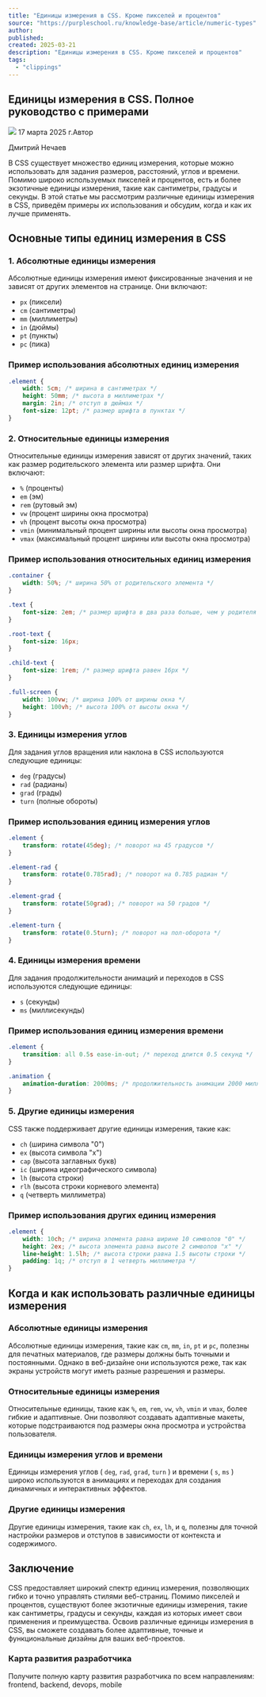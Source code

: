 ```yaml
---
title: "Единицы измерения в CSS. Кроме пикселей и процентов"
source: "https://purpleschool.ru/knowledge-base/article/numeric-types"
author:
published:
created: 2025-03-21
description: "Единицы измерения в CSS. Кроме пикселей и процентов"
tags:
  - "clippings"
---
```

## Единицы измерения в CSS. Полное руководство с примерами

![](https://purpleschool.ru/_next/static/media/time-icon.33f80bd8.svg) 17 марта 2025 г.Автор

Дмитрий Нечаев

В CSS существует множество единиц измерения, которые можно использовать для задания размеров, расстояний, углов и времени. Помимо широко используемых пикселей и процентов, есть и более экзотичные единицы измерения, такие как сантиметры, градусы и секунды. В этой статье мы рассмотрим различные единицы измерения в CSS, приведём примеры их использования и обсудим, когда и как их лучше применять.

## Основные типы единиц измерения в CSS

### 1\. Абсолютные единицы измерения

Абсолютные единицы измерения имеют фиксированные значения и не зависят от других элементов на странице. Они включают:

- `px` (пиксели)
- `cm` (сантиметры)
- `mm` (миллиметры)
- `in` (дюймы)
- `pt` (пункты)
- `pc` (пика)

### Пример использования абсолютных единиц измерения

```css
.element {
    width: 5cm; /* ширина в сантиметрах */
    height: 50mm; /* высота в миллиметрах */
    margin: 2in; /* отступ в дюймах */
    font-size: 12pt; /* размер шрифта в пунктах */
}
```

### 2\. Относительные единицы измерения

Относительные единицы измерения зависят от других значений, таких как размер родительского элемента или размер шрифта. Они включают:

- `%` (проценты)
- `em` (эм)
- `rem` (рутовый эм)
- `vw` (процент ширины окна просмотра)
- `vh` (процент высоты окна просмотра)
- `vmin` (минимальный процент ширины или высоты окна просмотра)
- `vmax` (максимальный процент ширины или высоты окна просмотра)

### Пример использования относительных единиц измерения

```css
.container {
    width: 50%; /* ширина 50% от родительского элемента */
}

.text {
    font-size: 2em; /* размер шрифта в два раза больше, чем у родителя */
}

.root-text {
    font-size: 16px;
}

.child-text {
    font-size: 1rem; /* размер шрифта равен 16px */
}

.full-screen {
    width: 100vw; /* ширина 100% от ширины окна */
    height: 100vh; /* высота 100% от высоты окна */
}
```

### 3\. Единицы измерения углов

Для задания углов вращения или наклона в CSS используются следующие единицы:

- `deg` (градусы)
- `rad` (радианы)
- `grad` (грады)
- `turn` (полные обороты)

### Пример использования единиц измерения углов

```css
.element {
    transform: rotate(45deg); /* поворот на 45 градусов */
}

.element-rad {
    transform: rotate(0.785rad); /* поворот на 0.785 радиан */
}

.element-grad {
    transform: rotate(50grad); /* поворот на 50 градов */
}

.element-turn {
    transform: rotate(0.5turn); /* поворот на пол-оборота */
}
```

### 4\. Единицы измерения времени

Для задания продолжительности анимаций и переходов в CSS используются следующие единицы:

- `s` (секунды)
- `ms` (миллисекунды)

### Пример использования единиц измерения времени

```css
.element {
    transition: all 0.5s ease-in-out; /* переход длится 0.5 секунд */
}

.animation {
    animation-duration: 2000ms; /* продолжительность анимации 2000 миллисекунд */
}
```

### 5\. Другие единицы измерения

CSS также поддерживает другие единицы измерения, такие как:

- `ch` (ширина символа "0")
- `ex` (высота символа "x")
- `cap` (высота заглавных букв)
- `ic` (ширина идеографического символа)
- `lh` (высота строки)
- `rlh` (высота строки корневого элемента)
- `q` (четверть миллиметра)

### Пример использования других единиц измерения

```css
.element {
    width: 10ch; /* ширина элемента равна ширине 10 символов "0" */
    height: 2ex; /* высота элемента равна высоте 2 символов "x" */
    line-height: 1.5lh; /* высота строки равна 1.5 высоты строки */
    padding: 1q; /* отступ в 1 четверть миллиметра */
}
```

## Когда и как использовать различные единицы измерения

### Абсолютные единицы измерения

Абсолютные единицы измерения, такие как `cm`, `mm`, `in`, `pt` и `pc`, полезны для печатных материалов, где размеры должны быть точными и постоянными. Однако в веб-дизайне они используются реже, так как экраны устройств могут иметь разные разрешения и размеры.

### Относительные единицы измерения

Относительные единицы, такие как `%`, `em`, `rem`, `vw`, `vh`, `vmin` и `vmax`, более гибкие и адаптивные. Они позволяют создавать адаптивные макеты, которые подстраиваются под размеры окна просмотра и устройства пользователя.

### Единицы измерения углов и времени

Единицы измерения углов ( `deg`, `rad`, `grad`, `turn` ) и времени ( `s`, `ms` ) широко используются в анимациях и переходах для создания динамичных и интерактивных эффектов.

### Другие единицы измерения

Другие единицы измерения, такие как `ch`, `ex`, `lh`, и `q`, полезны для точной настройки размеров и отступов в зависимости от контекста и содержимого.

## Заключение

CSS предоставляет широкий спектр единиц измерения, позволяющих гибко и точно управлять стилями веб-страниц. Помимо пикселей и процентов, существуют более экзотичные единицы измерения, такие как сантиметры, градусы и секунды, каждая из которых имеет свои применения и преимущества. Освоив различные единицы измерения в CSS, вы сможете создавать более адаптивные, точные и функциональные дизайны для ваших веб-проектов.

### Карта развития разработчика

Получите полную карту развития разработчика по всем направлениям: frontend, backend, devops, mobile